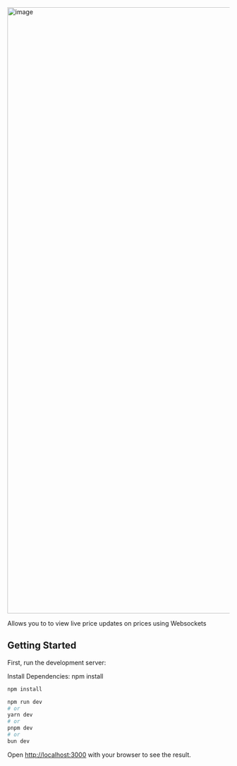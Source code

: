 <img width="1375" alt="image" src="https://github.com/gimbernat/algorand-challenge-frontend/assets/58195660/28fecdb9-f85d-44f5-9b75-c838a522a00e">

Allows you to to view live price updates on prices using Websockets 

## Getting Started

First, run the development server:


Install Dependencies: 
npm install 

```bash
npm install 

npm run dev
# or
yarn dev
# or
pnpm dev
# or
bun dev
```

Open [http://localhost:3000](http://localhost:3000) with your browser to see the result.

